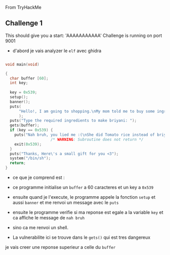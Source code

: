 From TryHackMe


## Challenge 1

This should give you a start: 'AAAAAAAAAAA'
Challenge is running on port 9001

- d'abord je vais analyzer le `elf` avec ghidra

```c

void main(void)

{
  char buffer [60];
  int key;
  
  key = 0x539;
  setup();
  banner();
  puts(
      "Hello!, I am going to shopping.\nMy mom told me to buy some ingredients.\nUmmm.. But I have l ow memory capacity, So I forgot most of them.\nAnyway, she is preparing Briyani for lunch, Can  you help me to buy those items :D\n"
      );
  puts("Type the required ingredients to make briyani: ");
  gets(buffer);
  if (key == 0x539) {
    puts("Nah bruh, you lied me :(\nShe did Tomato rice instead of briyani :/");
                    /* WARNING: Subroutine does not return */
    exit(0x539);
  }
  puts("Thanks, Here\'s a small gift for you <3");
  system("/bin/sh");
  return;
}
```

- ce que je comprend est :

- ce programme initialise un `buffer` a 60 caracteres et un key a `0x539`
- ensuite quand je l'execute, le programme appele la fonction `setup` et aussi `banner` et me renvoi un message avec le `puts`
- ensuite le programme verifie si ma reponse est egale a la variable `key` et ca affiche le message de `nah bruh`
- sino ca me renvoi un shell.
- La vulnerabilite ici se trouve dans le `gets()` qui est tres dangereux

je vais creer une reponse superieur a celle du `buffer`